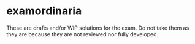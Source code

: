 # examordinaria
These are drafts and/or WIP solutions for the exam. Do not take them as they are because they are not reviewed nor fully developed.
